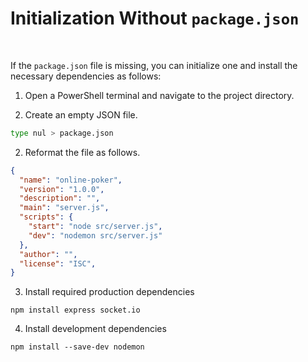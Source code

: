 # Initialization Without `package.json`

<br>

If the `package.json` file is missing, you can initialize one and install the necessary dependencies as follows:


1. Open a PowerShell terminal and navigate to the project directory.

2. Create an empty JSON file.

```bash
type nul > package.json
```

2. Reformat the file as follows.
``` JSON
{
  "name": "online-poker",
  "version": "1.0.0",
  "description": "",
  "main": "server.js",
  "scripts": {
    "start": "node src/server.js",
    "dev": "nodemon src/server.js"
  },
  "author": "",
  "license": "ISC",
}
```

3. Install required production dependencies
```
npm install express socket.io
```

4. Install development dependencies
```
npm install --save-dev nodemon
```
